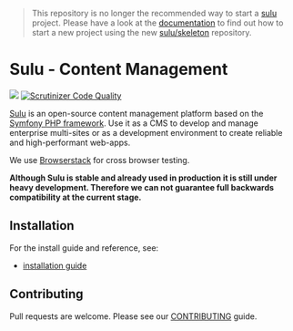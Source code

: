 > This repository is no longer the recommended way to start a [sulu](https://github.com/sulu/sulu) project. Please have a look at the [documentation](http://docs.sulu.io/) to find out how to start a new project using the new [sulu/skeleton](https://github.com/sulu/skeleton) repository.

# Sulu - Content Management

[![](https://travis-ci.org/sulu/sulu-standard.svg?branch=master)](https://travis-ci.org/sulu/sulu-standard)
[![Scrutinizer Code Quality](https://scrutinizer-ci.com/g/sulu/sulu-standard/badges/quality-score.png?s=3039e48d6515ea846578ca06f3c5bd5442ad3c5b)](https://scrutinizer-ci.com/g/sulu/sulu-standard/)

[Sulu](http://sulu.io/) is an open-source content management platform based on the
[Symfony PHP framework](http://cmf.symfony.com/). Use it as a CMS to develop and
manage enterprise multi-sites or as a development environment to create reliable
and high-performant web-apps.

We use [Browserstack](https://www.browserstack.com/) for cross browser testing.

**Although Sulu is stable and already used in production it is still under
heavy development. Therefore we can not guarantee full backwards compatibility
at the current stage.**

## Installation

For the install guide and reference, see:

* [installation guide](http://docs.sulu.io/en/latest/book/getting-started.html)

## Contributing

Pull requests are welcome. Please see our [CONTRIBUTING](https://github.com/sulu/sulu-standard/blob/develop/CONTRIBUTING.md) guide.
